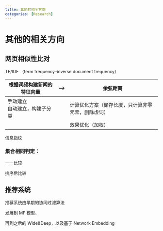 ```yaml
---
title: 其他的相关方向
categories: [Research]
---
```


# 其他的相关方向

## 网页相似性比对

TF/IDF （term frequency–inverse document frequency）

| 根据词频构建新闻的特征向量       | -->  | 余弦距离                                           |
| -------------------------------- | ---- | -------------------------------------------------- |
| 手动建立<br>自动建立，构建子分类 |      | 计算优化方案（储存长度，只计算非零元素，删除虚词） |
|                                  |      | 效果优化（加权）                                   |

信息指纹

### 集合相同判定：

一一比较

排序后比较



## 推荐系统

推荐系统由早期的协同过滤算法

发展到 MF 模型、

再到之后的 Wide&Deep，以及基于 Network Embedding